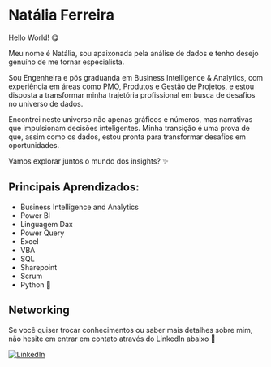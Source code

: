 # Natália Ferreira

Hello World! 😋

Meu nome é Natália, sou apaixonada pela análise de dados e tenho desejo genuíno de me tornar especialista.

Sou Engenheira e pós graduanda em Business Intelligence & Analytics, com experiência em áreas como PMO, Produtos e Gestão de Projetos, e estou disposta a transformar minha trajetória profissional em busca de desafios no universo de dados.

Encontrei neste universo não apenas gráficos e números, mas narrativas que impulsionam decisões inteligentes. Minha transição é uma prova de que, assim como os dados, estou pronta para transformar desafios em oportunidades. 

Vamos explorar juntos o mundo dos insights? ✨

## Principais Aprendizados:

+ Business Intelligence and Analytics
+ Power BI
+ Linguagem Dax
+ Power Query
+ Excel 
+ VBA
+ SQL
+ Sharepoint
+ Scrum
+ Python 🐍

## Networking

Se você quiser trocar conhecimentos ou saber mais detalhes sobre mim, não hesite em entrar em contato através do LinkedIn abaixo 🧡

[![LinkedIn](https://img.shields.io/badge/linkedin-0A66C2?style=for-the-badge&logo=linkedin&logoColor=white)](https://www.linkedin.com/in/anatferr/)
